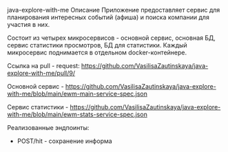java-explore-with-me
Описание
Приложение предоставляет сервис для планирования интересных событий (афиша) и поиска компании для участия в них.

Состоит из четырех микросервисов - основной сервис, основная БД, сервис статистики просмотров, БД для статистики. Каждый микросервис поднимается в отдельном docker-контейнере.


Ссылка на pull - request: https://github.com/VasilisaZautinskaya/java-explore-with-me/pull/9/

Основной сервис - https://github.com/VasilisaZautinskaya/java-explore-with-me/blob/main/ewm-main-service-spec.json

Сервис статистики - https://github.com/VasilisaZautinskaya/java-explore-with-me/blob/main/ewm-stats-service-spec.json

Реализованные эндпоинты:

- POST/hit - сохранение информа



